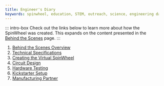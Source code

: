 ```yaml
---
title: Engineer's Diary
keywords: spinwheel, education, STEM, outreach, science, engineering day, electronics, computer science, physics, creators, getting started, resources
---
```


::: intro-box
Check out the links below to learn more about how the SpinWheel was created. This expands on the content presented in the [Behind the Scenes](/behindthescenes) page.
:::


1. [Behind the Scenes Overview](/behindthescenes_long/)
2. [Technical Specifications](/specs)
3. [Creating the Virtual SpinWheel](/transpile)
4. [Circuit Design](/circuitdesign)
5. [Hardware Testing](/hardwaretesting)
6. [Kickstarter Setup](/kicstartersetup)
7. [Manufacturing Partner](/manufacturing)

